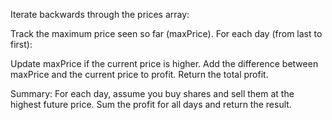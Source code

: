Iterate backwards through the prices array:

Track the maximum price seen so far (maxPrice).
For each day (from last to first):

Update maxPrice if the current price is higher.
Add the difference between maxPrice and the current price to profit.
Return the total profit.

Summary:
For each day, assume you buy shares and sell them at the highest future price.
Sum the profit for all days and return the result.